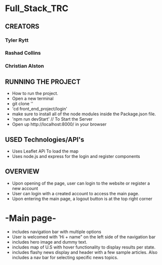 # Full_Stack_TRC

## CREATORS
### Tyler Rytt
### Rashad Collins
### Christian Alston

## RUNNING THE PROJECT
* How to run the project.
* Open a new terminal
* git clone ''
* 'cd front_end_project/login'
* make sure to install all of the node modules inside the Package.json file.
* 'npm run devStart' // To Start the Server
* Open up http://localhost:8000/ in your browser

## USED Technologies/API's
* Uses Leaflet APi To load the map
* Uses node.js and express for the login and register components

## OVERVIEW
* Upon opening of the page, user can login to the website or register a new account
* User can login with a created account to access the main page.
* Upon entering the main page, a logout button is at the top right corner
# -Main page-
* includes navigation bar with multiple options
* User is welcomed with 'Hi + name" on the left side of the navigation bar
* includes hero image and dummy text.
* includes map of U.S with hover functionality to display results per state.
* includes flashy news display and header with a few sample articles. Also includes a nav bar for selecting specific news topics.


